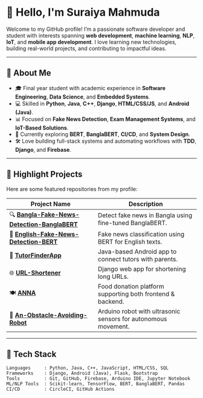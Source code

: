 # 👋 Hello, I'm Suraiya Mahmuda

Welcome to my GitHub profile! I’m a passionate software developer and student with interests spanning **web development**, **machine learning**, **NLP**, **IoT**, and **mobile app development**. I love learning new technologies, building real-world projects, and contributing to impactful ideas.

---

## 💼 About Me

- 🎓 Final year student with academic experience in **Software Engineering**, **Data Science**, and **Embedded Systems**.
- 💻 Skilled in **Python**, **Java**, **C++**, **Django**, **HTML/CSS/JS**, and **Android (Java)**.
- 📊 Focused on **Fake News Detection**, **Exam Management Systems**, and **IoT-Based Solutions**.
- 🌱 Currently exploring **BERT**, **BanglaBERT**, **CI/CD**, and **System Design**.
- 🛠️ Love building full-stack systems and automating workflows with **TDD**, **Django**, and **Firebase**.

---

## 🚀 Highlight Projects

Here are some featured repositories from my profile:

| Project Name | Description |
|--------------|-------------|
| 🔍 **[Bangla-Fake-News-Detection-BanglaBERT](https://github.com/SuraiyaMahmuda/Bangla-Fake-News-Detection-BanglaBERT)** | Detect fake news in Bangla using fine-tuned BanglaBERT. |
| 🧠 **[English-Fake-News-Detection-BERT](https://github.com/SuraiyaMahmuda/English-Fake-News-Detection-BERT)** | Fake news classification using BERT for English texts. |
| 📱 **[TutorFinderApp](https://github.com/SuraiyaMahmuda/TutorFinderApp)** | Java-based Android app to connect tutors with parents. |
| 🌐 **[URL-Shortener](https://github.com/SuraiyaMahmuda/URL-Shortener)** | Django web app for shortening long URLs. |
| 🍽️ **[ANNA](https://github.com/SuraiyaMahmuda/ANNA)** | Food donation platform supporting both frontend & backend. |
| 🤖 **[An-Obstacle-Avoiding-Robot](https://github.com/SuraiyaMahmuda/An-Obstacle-Avoiding-Robot)** | Arduino robot with ultrasonic sensors for autonomous movement. |

---

## 🧰 Tech Stack

```text
Languages     : Python, Java, C++, JavaScript, HTML/CSS, SQL
Frameworks    : Django, Android (Java), Flask, Bootstrap
Tools         : Git, GitHub, Firebase, Arduino IDE, Jupyter Notebook
ML/NLP Tools  : Scikit-learn, TensorFlow, BERT, BanglaBERT, Pandas
CI/CD         : CircleCI, GitHub Actions
